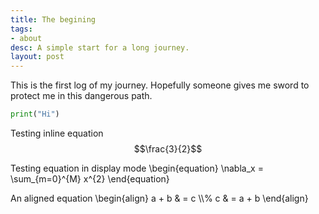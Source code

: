 ```yaml
---
title: The begining
tags:
- about
desc: A simple start for a long journey.
layout: post
---
```


This is the first log of my journey. Hopefully someone gives me sword to
protect me in this dangerous path.

```python
print("Hi")
```

Testing inline equation $$\frac{3}{2}$$

Testing equation in display mode 
\begin{equation}
\nabla_x = \sum_{m=0}^{M} x^{2}
\end{equation}

An aligned equation
\begin{align}
a + b & = c \\\\%
c & = a + b
\end{align}
